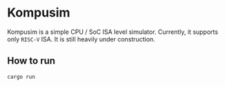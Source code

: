 # Kompusim

Kompusim is a simple CPU / SoC ISA level simulator. Currently, it supports only `RISC-V` ISA.
It is still heavily under construction.

## How to run
```
cargo run
```
